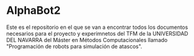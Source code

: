 # AlphaBot2
Este es el repositorio en el que se van a encontrar todos los documentos necesarios para el proyecto y experimnetos del TFM de la UNIVERSIDAD DEL NAVARRA del Máster en Métodos Computacionales llamado "Programación de robots para simulación de atascos". 
